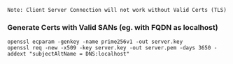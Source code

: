```
Note: Client Server Connection will not work without Valid Certs (TLS)
```

### Generate Certs with Valid SANs (eg. with FQDN as localhost)

```
openssl ecparam -genkey -name prime256v1 -out server.key
openssl req -new -x509 -key server.key -out server.pem -days 3650 -addext "subjectAltName = DNS:localhost"
```